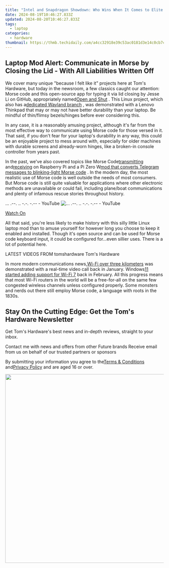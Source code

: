 ```yaml
---
title: "Intel and Snapdragon Showdown: Who Wins When It Comes to Elite Battery Life for Laptops?"
date: 2024-08-19T10:46:27.833Z
updated: 2024-08-20T10:46:27.833Z
tags:
  - laptop
categories:
  - hardware
thumbnail: https://thmb.techidaily.com/a4cc32918e39c53ac0181d3e14c0cb7c5573f6c68460130a6a8de8214128380d.jpg
---
```


## Laptop Mod Alert: Communicate in Morse by Closing the Lid - With All Liabilities Written Off

We cover many unique "because I felt like it" projects here at Tom's Hardware, but today in the newsroom, a few classics caught our attention: Morse code and this open-source app for typing it via lid closing by Jesse Li on GitHub, appropriately named[Open and Shut](https://github.com/veggiedefender/open-and-shut) . This Linux project, which also has a[dedicated Wayland branch](https://github.com/veggiedefender/open-and-shut/tree/wayland) , was demonstrated with a Lenovo Thinkpad that may or may not have better durability than your laptop. Be mindful of thin/flimsy bezels/hinges before ever considering this.

 In any case, it is a reasonably amusing project, although it's far from the most effective way to communicate using Morse code for those versed in it. That said, if you don't fear for your laptop's durability in any way, this could be an enjoyable project to mess around with, especially for older machines with durable screens and already-worn hinges, like a broken-in console controller from years past.

 In the past, we've also covered topics like Morse Code[transmitting](https://tools.techidaily.com) and[receiving](https://tools.techidaily.com) on Raspberry Pi and a Pi Zero W[mod that converts Telegram messages to blinking-light Morse code](https://tools.techidaily.com) . In the modern day, the most realistic use of Morse code is well outside the needs of most consumers. But Morse code is still quite valuable for applications where other electronic methods are unavailable or could fail, including plane/boat communications and plenty of infamous rescue stories throughout history.

... .--. .. -.-. -.-- - YouTube ![... .--. .. -.-. -.-- - YouTube](https://img.youtube.com/vi/UAQ60P61vYw/maxresdefault.jpg)

[Watch On](https://youtu.be/UAQ60P61vYw)

 All that said, you're less likely to make history with this silly little Linux laptop mod than to amuse yourself for however long you choose to keep it enabled and installed. Though it's open source and can be used for Morse code keyboard input, it could be configured for...even sillier uses. There is a lot of potential here.

 LATEST VIDEOS FROM tomshardware Tom's Hardware

 In more modern communications news,[Wi-Fi over three kilometers](https://tools.techidaily.com) was demonstrated with a real-time video call back in January. Windows[11 started adding support for Wi-Fi 7](https://tools.techidaily.com) back in February. All this progress means that most Wi-Fi routers in the world will be a free-for-all on the same few congested wireless channels unless configured properly. Some monsters and nerds out there still employ Morse code, a language with roots in the 1830s.

## Stay On the Cutting Edge: Get the Tom's Hardware Newsletter

 Get Tom's Hardware's best news and in-depth reviews, straight to your inbox.

 Contact me with news and offers from other Future brands  Receive email from us on behalf of our trusted partners or sponsors

 By submitting your information you agree to the[Terms & Conditions](https://futureplc.com/terms-conditions/) and[Privacy Policy](https://futureplc.com/privacy-policy/) and are aged 16 or over.

<ins class="adsbygoogle"
     style="display:block"
     data-ad-format="autorelaxed"
     data-ad-client="ca-pub-7571918770474297"
     data-ad-slot="1223367746"></ins>



<ins class="adsbygoogle"
     style="display:block"
     data-ad-client="ca-pub-7571918770474297"
     data-ad-slot="8358498916"
     data-ad-format="auto"
     data-full-width-responsive="true"></ins>



<!-- affiliate ads begin -->
<a href="https://turtlebeacheu.sjv.io/c/5597632/1996818/23722" target="_top" id="1996818"><img src="//a.impactradius-go.com/display-ad/23722-1996818" border="0" alt="" width="600" height="600"/></a><img height="0" width="0" src="https://imp.pxf.io/i/5597632/1996818/23722" style="position:absolute;visibility:hidden;" border="0" />
<!-- affiliate ads end -->